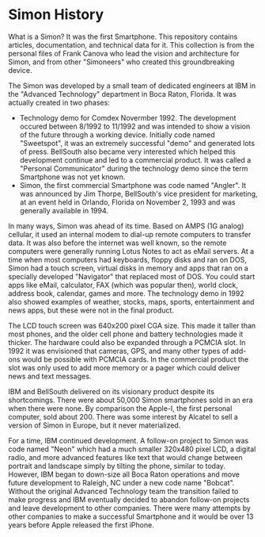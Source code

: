 # Simon History
What is a Simon? It was the first Smartphone. This repository contains articles, documentation, and technical data for it. This collection is from the personal files of Frank Canova who lead the vision and architecture for Simon, and from other "Simoneers" who created this groundbreaking device.

The Simon was developed by a small team of dedicated engineers at IBM in the "Advanced Technology" department in Boca Raton, Florida. It was actually created in two phases:
* Technology demo for Comdex Novermber 1992. The development occured between 8/1992 to 11/1992 and was intended to show a vision of the future through a working device. Initially code named "Sweetspot", it was an extremely successful "demo" and generated lots of press. BellSouth also became very interested which helped this development continue and led to a commercial product. It was called a "Personal Communicator" during the technology demo since the term Smartphone was not yet known.
* Simon, the first commercial Smartphone was code named "Angler". It was announced by Jim Thorpe, BellSouth's vice president for marketing, at an event held in Orlando, Florida on November 2, 1993 and was generally available in 1994.

In many ways, Simon was ahead of its time. Based on AMPS (1G analog) cellular, it used an internal modem to dial-up remote computers to transfer data. It was also before the internet was well known, so the remote computers were generally running Lotus Notes to act as eMail servers. At a time when most computers had keyboards, floppy disks and ran on DOS, Simon had a touch screen, virtual disks in memory and apps that ran on a specially developed "Navigator" that replaced most of DOS. You could start apps like eMail, calculator, FAX (which was popular then), world clock, address book, calendar, games and more. The technology demo in 1992 also showed examples of weather, stocks, maps, sports, entertainment and news apps, but these were not in the final product. 

The LCD touch screen was 640x200 pixel CGA size. This made it taller than most phones, and the older cell phone and battery technologies made it thicker. The hardware could also be expanded through a PCMCIA slot. In 1992 it was envisioned that cameras, GPS, and many other types of add-ons would be possible with PCMCIA cards. In the commercial product the slot was only used to add more memory or a pager which could deliver news and text messages.

IBM and BellSouth delivered on its visionary product despite its shortcomings. There were about 50,000 Simon smartphones sold in an era when there were none. By comparison the Apple-I, the first personal computer, sold about 200. There was some interest by Alcatel to sell a version of Simon in Europe, but it never materialized.

For a time, IBM continued development. A follow-on project to Simon was code named "Neon" which had a much smaller 320x480 pixel LCD, a digital radio, and more advanced features like text that would change between portrait and landscape simply by tilting the phone, similar to today. However, IBM began to down-size all Boca Raton operations and move future development to Raleigh, NC under a new code name "Bobcat". Without the original Advanced Technology team the transition failed to make progress and IBM eventually decided to abandon follow-on projects and leave development to other companies.  There were many attempts by other companies to make a successful Smartphone and it would be over 13 years before Apple released the first iPhone.
